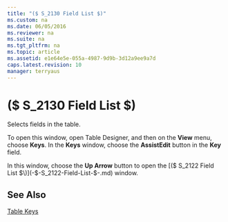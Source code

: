 ```yaml
---
title: "($ S_2130 Field List $)"
ms.custom: na
ms.date: 06/05/2016
ms.reviewer: na
ms.suite: na
ms.tgt_pltfrm: na
ms.topic: article
ms.assetid: e1e64e5e-055a-4987-9d9b-3d12a9ee9a7d
caps.latest.revision: 10
manager: terryaus
---
```

# ($ S_2130 Field List $)
Selects fields in the table.  
  
 To open this window, open Table Designer, and then on the **View** menu, choose **Keys**. In the **Keys** window, choose the **AssistEdit** button in the **Key** field.  
  
 In this window, choose the **Up Arrow** button to open the [\($ S\_2122 Field List $\)](-$-S_2122-Field-List-$-.md) window.  
  
## See Also  
 [Table Keys](Table-Keys.md)
